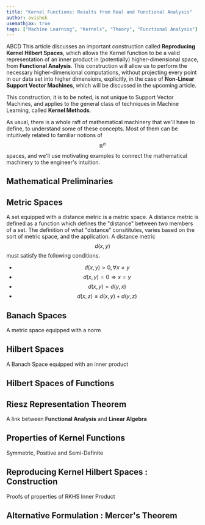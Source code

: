 ```yaml
---
title: "Kernel Functions: Results from Real and Functional Analysis"
author: avishek
usemathjax: true
tags: ["Machine Learning", "Kernels", "Theory", "Functional Analysis"]
---
```

ABCD
This article discusses an important construction called **Reproducing Kernel Hilbert Spaces**, which allows the Kernel function to be a valid representation of an inner product in (potentially) higher-dimensional space, from **Functional Analysis**. This construction will allow us to perform the necessary higher-dimensional computations, without projecting every point in our data set into higher dimensions, explicitly, in the case of **Non-Linear Support Vector Machines**, which will be discussed in the upcoming article.

This construction, it is to be noted, is not unique to Support Vector Machines, and applies to the general class of techniques in Machine Learning, called **Kernel Methods**.

As usual, there is a whole raft of mathematical machinery that we'll have to define, to understand some of these concepts. Most of them can be intuitively related to familiar notions of $$\mathbb{R}^n$$ spaces, and we'll use motivating examples to connect the mathematical machinery to the engineer's intuition.

## Mathematical Preliminaries

## Metric Spaces
A set equipped with a distance metric is a metric space. A distance metric is defined as a function which defines the "distance" between two members of a set. The definition of what "distance" consititutes, varies based on the sort of metric space, and the application. A distance metric $$d(x,y)$$ must satisfy the following conditions.

- $$d(x,y)>0, \forall x\neq y$$
- $$d(x,y)=0 \Rightarrow x=y$$
- $$d(x,y)=d(y,x)$$
- $$d(x,z)\leq d(x,y)+d(y,z)$$

## Banach Spaces
A metric space equipped with a norm
## Hilbert Spaces
A Banach Space equipped with an inner product
## Hilbert Spaces of Functions
## Riesz Representation Theorem
A link between **Functional Analysis** and **Linear Algebra**
## Properties of Kernel Functions
Symmetric, Positive and Semi-Definite
## Reproducing Kernel Hilbert Spaces : Construction
Proofs of properties of RKHS Inner Product
## Alternative Formulation : Mercer's Theorem
